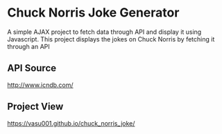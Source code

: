 # Chuck Norris Joke Generator

A simple AJAX project to fetch data through API and display it using Javascript. This project displays the jokes on Chuck Norris by fetching it through an API

## API Source
http://www.icndb.com/

## Project View
https://vasu001.github.io/chuck_norris_joke/
